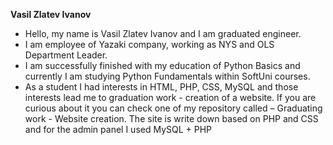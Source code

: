 **Vasil Zlatev Ivanov**

- Hello, my name is Vasil Zlatev Ivanov and I am graduated engineer.
- I am employee of Yazaki company, working as NYS and OLS Department Leader.
- I am successfully finished with my education of Python Basics and currently I am studying Python Fundamentals within SoftUni courses.
- As a student I had interests in HTML, PHP, CSS, MySQL and those interests lead me to graduation work - creation of a website. If you are curious about it you can check one of my repository called – Graduating work - Website creation. The site is write down based on PHP and CSS and for the admin panel I used MySQL + PHP

